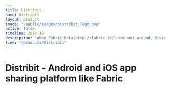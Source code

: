 ```yaml
---
title: Distribit
name: Distribit
layout: product
image: "/public/images/distribit_logo.png"
active: false
timeline: 2014-15
description: "When Fabric Beta(http://fabric.io/) was not around, Distribit was the system I had built to share beta / alpha APKs and ipas among registered users."
link: "/products/distribit"
---
```


# Distribit - Android and iOS app sharing platform like Fabric